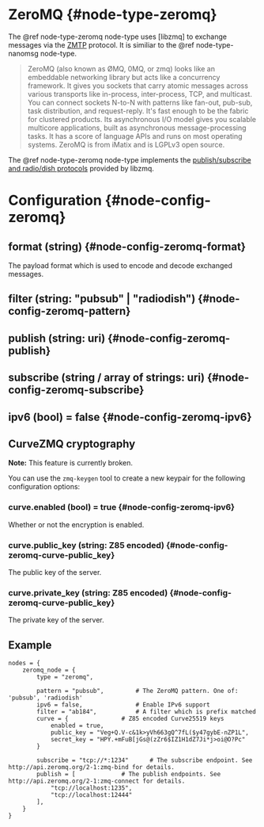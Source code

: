 # ZeroMQ {#node-type-zeromq}

The @ref node-type-zeromq node-type uses [libzmq] to exchange messages via the [ZMTP](https://rfc.zeromq.org/spec:23/ZMTP/) protocol. It is similiar to the @ref node-type-nanomsg node-type.

> ZeroMQ (also known as ØMQ, 0MQ, or zmq) looks like an embeddable networking library but acts like a concurrency framework. It gives you sockets that carry atomic messages across various transports like in-process, inter-process, TCP, and multicast. You can connect sockets N-to-N with patterns like fan-out, pub-sub, task distribution, and request-reply. It's fast enough to be the fabric for clustered products. Its asynchronous I/O model gives you scalable multicore applications, built as asynchronous message-processing tasks. It has a score of language APIs and runs on most operating systems. ZeroMQ is from iMatix and is LGPLv3 open source.

The @ref node-type-zeromq node-type implements the [publish/subscribe and radio/dish protocols](http://api.zeromq.org/4-2:zmq-socket) provided by libzmq.

# Configuration {#node-config-zeromq}

## format (string) {#node-config-zeromq-format}

The payload format which is used to encode and decode exchanged messages.

## filter (string: "pubsub" | "radiodish") {#node-config-zeromq-pattern}

## publish (string: uri) {#node-config-zeromq-publish}

## subscribe (string / array of strings: uri) {#node-config-zeromq-subscribe}

## ipv6 (bool) = false {#node-config-zeromq-ipv6}

## CurveZMQ cryptography

**Note:** This feature is currently broken.

You can use the `zmq-keygen` tool to create a new keypair for the following configuration options:

### curve.enabled (bool) = true {#node-config-zeromq-ipv6}

Whether or not the encryption is enabled.

### curve.public_key (string: Z85 encoded) {#node-config-zeromq-curve-public_key}

The public key of the server.

### curve.private_key (string: Z85 encoded) {#node-config-zeromq-curve-public_key}

The private key of the server.

## Example

```
nodes = {
	zeromq_node = {
		type = "zeromq",

		pattern = "pubsub",			# The ZeroMQ pattern. One of: 'pubsub', 'radiodish'
		ipv6 = false,				# Enable IPv6 support
		filter = "ab184",			# A filter which is prefix matched
		curve = {				# Z85 encoded Curve25519 keys
			enabled = true,
			public_key = "Veg+Q.V-c&1k>yVh663gQ^7fL($y47gybE-nZP1L",
			secret_key = "HPY.+mFuB[jGs@(zZr6$IZ1H1dZ7Ji*j>oi@O?Pc"
		}

		subscribe = "tcp://*:1234"		# The subscribe endpoint. See http://api.zeromq.org/2-1:zmq-bind for details.
		publish = [				# The publish endpoints. See http://api.zeromq.org/2-1:zmq-connect for details.
			"tcp://localhost:1235",
			"tcp://localhost:12444"
		],
	}
}
```
